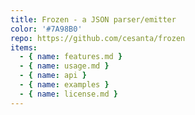 ```yaml
---
title: Frozen - a JSON parser/emitter
color: '#7A98B0'
repo: https://github.com/cesanta/frozen
items:
  - { name: features.md }
  - { name: usage.md }
  - { name: api }
  - { name: examples }
  - { name: license.md }
---
```

